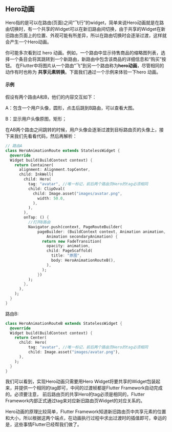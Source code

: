 ## Hero动画

Hero指的是可以在路由(页面)之间“飞行”的widget，简单来说Hero动画就是在路由切换时，有一个共享的Widget可以在新旧路由间切换，由于共享的Widget在新旧路由页面上的位置、外观可能有所差异，所以在路由切换时会逐渐过渡，这样就会产生一个Hero动画。

你可能多次看到过 hero 动画。例如，一个路由中显示待售商品的缩略图列表，选择一个条目会将其跳转到一个新路由，新路由中包含该商品的详细信息和“购买”按钮。 在Flutter中将图片从一个路由“飞”到另一个路由称为**hero动画**，尽管相同的动作有时也称为 **共享元素转换**。下面我们通过一个示例来体验一下hero 动画。

#### 示例

假设有两个路由A和B，他们的内容交互如下：

A：包含一个用户头像，圆形，点击后跳到B路由，可以查看大图。

B：显示用户头像原图，矩形；

在AB两个路由之间跳转的时候，用户头像会逐渐过渡到目标路由页的头像上，接下来我们先看看代码，然后再解析：

```dart
// 路由A
class HeroAnimationRoute extends StatelessWidget {
  @override
  Widget build(BuildContext context) {
    return Container(
      alignment: Alignment.topCenter,
      child: InkWell(
        child: Hero(
          tag: "avatar", //唯一标记，前后两个路由页Hero的tag必须相同
          child: ClipOval(
            child: Image.asset("images/avatar.png",
              width: 50.0,
            ),
          ),
        ),
        onTap: () {
          //打开B路由  
          Navigator.push(context, PageRouteBuilder(
              pageBuilder: (BuildContext context, Animation animation,
                  Animation secondaryAnimation) {
                return new FadeTransition(
                  opacity: animation,
                  child: PageScaffold(
                    title: "原图",
                    body: HeroAnimationRouteB(),
                  ),
                );
              })
          );
        },
      ),
    );
  }
}
```



路由B:

```dart
class HeroAnimationRouteB extends StatelessWidget {
  @override
  Widget build(BuildContext context) {
    return Center(
      child: Hero(
          tag: "avatar", //唯一标记，前后两个路由页Hero的tag必须相同
          child: Image.asset("images/avatar.png"),
      ),
    );
  }
}
```



我们可以看到，实现Hero动画只需要用Hero Widget将要共享的Widget包装起来，并提供一个相同的tag即可，中间的过渡帧都是Flutter Framework自动完成的。必须要注意， 前后路由页的共享Hero的tag必须是相同的，Flutter Framework内部正式通过tag来对应新旧路由页Widget的对应关系的。

Hero动画的原理比较简单，Flutter Framework知道新旧路由页中共享元素的位置和大小，所以根据这两个端点，在动画执行过程中求出过渡时的插值即可，幸运的是，这些事情Flutter已经帮我们做了。

